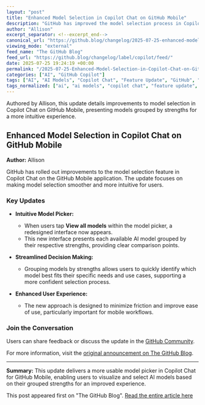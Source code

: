```yaml
---
layout: "post"
title: "Enhanced Model Selection in Copilot Chat on GitHub Mobile"
description: "GitHub has improved the model selection process in Copilot Chat on its mobile app, offering a more streamlined and user-friendly experience. The new interface groups models by their strengths, making it easier for users to compare and choose the right model."
author: "Allison"
excerpt_separator: <!--excerpt_end-->
canonical_url: "https://github.blog/changelog/2025-07-25-enhanced-model-selection-experience-in-copilot-chat-on-github-mobile"
viewing_mode: "external"
feed_name: "The GitHub Blog"
feed_url: "https://github.blog/changelog/label/copilot/feed/"
date: 2025-07-25 19:24:19 +00:00
permalink: "/2025-07-25-Enhanced-Model-Selection-in-Copilot-Chat-on-GitHub-Mobile.html"
categories: ["AI", "GitHub Copilot"]
tags: ["AI", "AI Models", "Copilot Chat", "Feature Update", "GitHub", "GitHub Copilot", "GitHub Mobile", "Mobile Development", "Model Selection", "News", "User Experience", "UX"]
tags_normalized: ["ai", "ai models", "copilot chat", "feature update", "github", "github copilot", "github mobile", "mobile development", "model selection", "news", "user experience", "ux"]
---
```


Authored by Allison, this update details improvements to model selection in Copilot Chat on GitHub Mobile, presenting models grouped by strengths for a more intuitive experience.<!--excerpt_end-->

## Enhanced Model Selection in Copilot Chat on GitHub Mobile

**Author:** Allison

GitHub has rolled out improvements to the model selection feature in Copilot Chat on the GitHub Mobile application. The update focuses on making model selection smoother and more intuitive for users.

### Key Updates

- **Intuitive Model Picker:**
  - When users tap **View all models** within the model picker, a redesigned interface now appears.
  - This new interface presents each available AI model grouped by their respective strengths, providing clear comparison points.

- **Streamlined Decision Making:**
  - Grouping models by strengths allows users to quickly identify which model best fits their specific needs and use cases, supporting a more confident selection process.

- **Enhanced User Experience:**
  - The new approach is designed to minimize friction and improve ease of use, particularly important for mobile workflows.

### Join the Conversation

Users can share feedback or discuss the update in the [GitHub Community](https://github.com/orgs/community/discussions/categories/announcements).

For more information, visit the [original announcement on The GitHub Blog](https://github.blog/changelog/2025-07-25-enhanced-model-selection-experience-in-copilot-chat-on-github-mobile).

---

**Summary:**
This update delivers a more usable model picker in Copilot Chat for GitHub Mobile, enabling users to visualize and select AI models based on their grouped strengths for an improved experience.

This post appeared first on "The GitHub Blog". [Read the entire article here](https://github.blog/changelog/2025-07-25-enhanced-model-selection-experience-in-copilot-chat-on-github-mobile)
